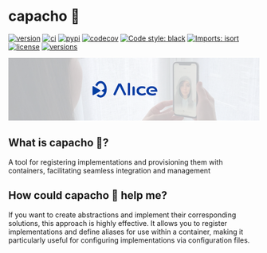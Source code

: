 # capacho 🧺

[![version](https://img.shields.io/github/release/alice-biometrics/capacho/all.svg)](https://github.com/alice-biometrics/capacho/releases)
[![ci](https://github.com/alice-biometrics/capacho/workflows/ci/badge.svg)](https://github.com/alice-biometrics/capacho/actions)
[![pypi](https://img.shields.io/pypi/dm/capacho)](https://pypi.org/project/capacho/)
[![codecov](https://codecov.io/gh/alice-biometrics/capacho/branch/main/graph/badge.svg?token=BX1IZJZLJQ)](https://codecov.io/gh/alice-biometrics/capacho)
[![Code style: black](https://img.shields.io/badge/code%20style-black-000000.svg)](https://github.com/psf/black)
[![Imports: isort](https://img.shields.io/badge/%20imports-isort-%231674b1?style=flat&labelColor=ef8336)](https://pycqa.github.io/isort/)
[![license](https://img.shields.io/github/license/alice-biometrics/capacho.svg)](https://github.com/alice-biometrics/capacho/blob/main/LICENSE)
[![versions](https://img.shields.io/pypi/pyversions/capacho.svg)](https://github.com/alice-biometrics/capacho)

<img src="https://github.com/alice-biometrics/custom-emojis/blob/master/images/alice_header.png?raw=true" width=auto>

## What is capacho 🧺?

A tool for registering implementations and provisioning them with containers, facilitating seamless integration and management

## How could capacho 🧺 help me?

If you want to create abstractions and implement their corresponding solutions, this approach is highly effective.
It allows you to register implementations and define aliases for use within a container, making it particularly useful
for configuring implementations via configuration files.
